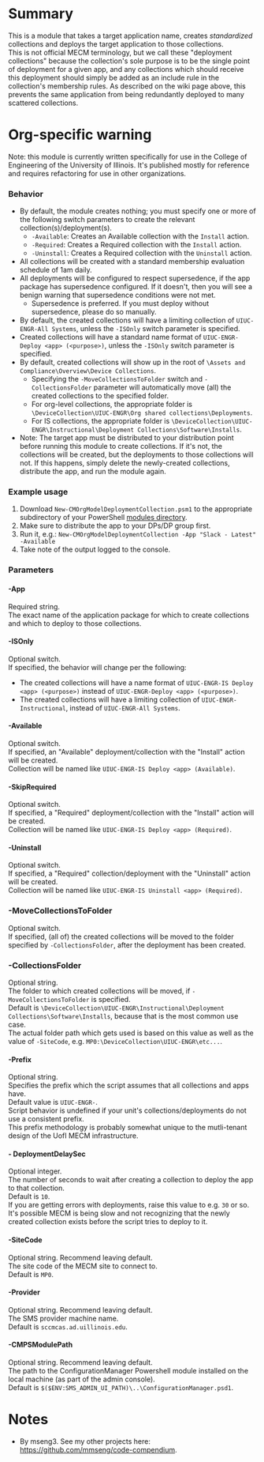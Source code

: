 # Summary

This is a module that takes a target application name, creates _standardized_ collections and deploys the target application to those collections.  
This is not official MECM terminology, but we call these "deployment collections" because the collection's sole purpose is to be the single point of deployment for a given app, and any collections which should receive this deployment should simply be added as an include rule in the collection's membership rules. As described on the wiki page above, this prevents the same application from being redundantly deployed to many scattered collections.  

# Org-specific warning
Note: this module is currently written specifically for use in the College of Engineering of the University of Illinois. It's published mostly for reference and requires refactoring for use in other organizations.  

### Behavior

- By default, the module creates nothing; you must specify one or more of the following switch parameters to create the relevant collection(s)/deployment(s).
  - `-Available`: Creates an Available collection with the `Install` action.
  - `-Required`: Creates a Required collection with the `Install` action.
  - `-Uninstall`: Creates a Required collection with the `Uninstall` action.
- All collections will be created with a standard membership evaluation schedule of 1am daily.  
- All deployments will be configured to respect supersedence, if the app package has supersedence configured. If it doesn't, then you will see a benign warning that supersedence conditions were not met.  
  - Supersedence is preferred. If you must deploy without supersedence, please do so manually.  
- By default, the created collections will have a limiting collection of `UIUC-ENGR-All Systems`, unless the `-ISOnly` switch parameter is specified.  
- Created collections will have a standard name format of `UIUC-ENGR-Deploy <app> (<purpose>)`, unless the `-ISOnly` switch parameter is specified.  
- By default, created collections will show up in the root of `\Assets and Compliance\Overview\Device Collections`.
  - Specifying the `-MoveCollectionsToFolder` switch and `-CollectionsFolder` parameter will automatically move (all) the created collections to the specified folder.
  - For org-level collections, the appropriate folder is `\DeviceCollection\UIUC-ENGR\Org shared collections\Deployments`.
  - For IS collections, the appropriate folder is `\DeviceCollection\UIUC-ENGR\Instructional\Deployment Collections\Software\Installs`.
- Note: The target app must be distributed to your distribution point before running this module to create collections. If it's not, the collections will be created, but the deployments to those collections will not. If this happens, simply delete the newly-created collections, distribute the app, and run the module again.

### Example usage

1. Download `New-CMOrgModelDeploymentCollection.psm1` to the appropriate subdirectory of your PowerShell [modules directory](https://github.com/engrit-illinois/how-to-install-a-custom-powershell-module).
2. Make sure to distribute the app to your DPs/DP group first.
3. Run it, e.g.: `New-CMOrgModelDeploymentCollection -App "Slack - Latest" -Available`
4. Take note of the output logged to the console.

### Parameters

#### -App
Required string.  
The exact name of the application package for which to create collections and which to deploy to those collections.  

#### -ISOnly
Optional switch.  
If specified, the behavior will change per the following:
- The created collections will have a name format of `UIUC-ENGR-IS Deploy <app> (<purpose>)` instead of `UIUC-ENGR-Deploy <app> (<purpose>)`.  
- The created collections will have a limiting collection of `UIUC-ENGR-Instructional`, instead of `UIUC-ENGR-All Systems`.

#### -Available
Optional switch.  
If specified, an "Available" deployment/collection with the "Install" action will be created.  
Collection will be named like `UIUC-ENGR-IS Deploy <app> (Available)`.  

#### -SkipRequired
Optional switch.  
If specified, a "Required" deployment/collection with the "Install" action will be created.  
Collection will be named like `UIUC-ENGR-IS Deploy <app> (Required)`.  

#### -Uninstall
Optional switch.  
If specified, a "Required" collection/deployment with the "Uninstall" action will be created.  
Collection will be named like `UIUC-ENGR-IS Uninstall <app> (Required)`.  

### -MoveCollectionsToFolder
Optional switch.  
If specified, (all of) the created collections will be moved to the folder specified by `-CollectionsFolder`, after the deployment has been created.  

### -CollectionsFolder
Optional string.  
The folder to which created collections will be moved, if `-MoveCollectionsToFolder` is specified.  
Default is `\DeviceCollection\UIUC-ENGR\Instructional\Deployment Collections\Software\Installs`, because that is the most common use case.  
The actual folder path which gets used is based on this value as well as the value of `-SiteCode`, e.g. `MP0:\DeviceCollection\UIUC-ENGR\etc...`.  

#### -Prefix
Optional string.  
Specifies the prefix which the script assumes that all collections and apps have.  
Default value is `UIUC-ENGR-`.  
Script behavior is undefined if your unit's collections/deployments do not use a consistent prefix.  
This prefix methodology is probably somewhat unique to the mutli-tenant design of the UofI MECM infrastructure.  

#### - DeploymentDelaySec
Optional integer.  
The number of seconds to wait after creating a collection to deploy the app to that collection.  
Default is `10`.  
If you are getting errors with deployments, raise this value to e.g. `30` or so. It's possible MECM is being slow and not recognizing that the newly created collection exists before the script tries to deploy to it.  

#### -SiteCode
Optional string. Recommend leaving default.  
The site code of the MECM site to connect to.  
Default is `MP0`.  

#### -Provider
Optional string. Recommend leaving default.  
The SMS provider machine name.  
Default is `sccmcas.ad.uillinois.edu`.  

#### -CMPSModulePath
Optional string. Recommend leaving default.  
The path to the ConfigurationManager Powershell module installed on the local machine (as part of the admin console).  
Default is `$($ENV:SMS_ADMIN_UI_PATH)\..\ConfigurationManager.psd1`.  

# Notes
- By mseng3. See my other projects here: https://github.com/mmseng/code-compendium.

